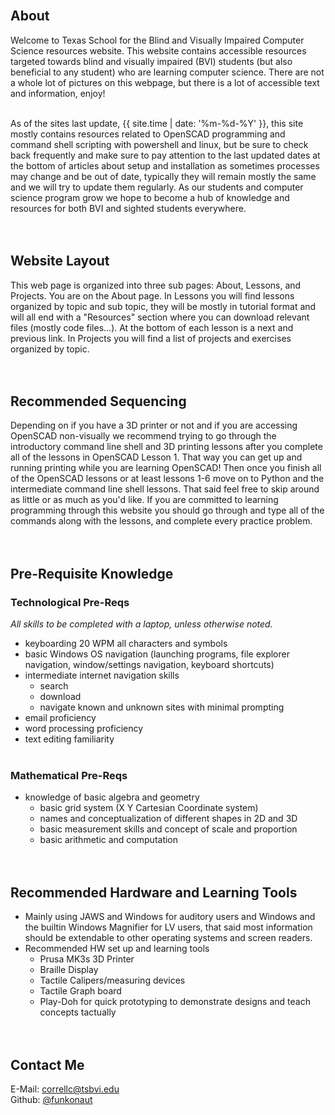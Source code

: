 <br>

## About
Welcome to Texas School for the Blind and Visually Impaired Computer Science resources website. This website contains accessible resources targeted towards blind and visually impaired (BVI) students (but also beneficial to any student) who are learning computer science. There are not a whole lot of pictures on this webpage, but there is a lot of accessible text and information, enjoy!
<br><br>

As of the sites last update, {{ site.time | date: '%m-%d-%Y' }}, this site mostly contains resources related to OpenSCAD programming and command shell scripting with powershell and linux, but be sure to check back frequently and make sure to pay attention to the last updated dates at the bottom of articles about setup and installation as sometimes processes may change and be out of date, typically they will remain mostly the same and we will try to update them regularly. As our students and computer science program grow we hope to become a hub of knowledge and resources for both BVI and sighted students everywhere.
<br><br><br>

## Website Layout
This web page is organized into three sub pages: About, Lessons, and Projects. You are on the About page. In Lessons you will find lessons organized by topic and sub topic, they will be mostly in tutorial format and will all end with a "Resources" section where you can download relevant files (mostly code files...). At the bottom of each lesson is a next and previous link. In Projects you will find a list of projects and exercises organized by topic. 
<br><br><br>

## Recommended Sequencing
Depending on if you have a 3D printer or not and if you are accessing OpenSCAD non-visually we recommend trying to go through the introductory command line shell and 3D printing lessons after you complete all of the lessons in OpenSCAD Lesson 1. That way you can get up and running printing while you are learning OpenSCAD! Then once you finish all of the OpenSCAD lessons or at least lessons 1-6 move on to Python and the intermediate command line shell lessons. That said feel free to skip around as little or as much as you'd like. If you are committed to learning programming through this website you should go through and type all of the commands along with the lessons, and complete every practice problem.
<br><br><br>

## Pre-Requisite Knowledge
### Technological Pre-Reqs
*All skills to be completed with a laptop, unless otherwise noted.*
- keyboarding 20 WPM all characters and symbols
- basic Windows OS navigation (launching programs, file explorer navigation, window/settings navigation, keyboard shortcuts)
- intermediate internet navigation skills
  - search
  - download
  - navigate known and unknown sites with minimal prompting
- email proficiency 
- word processing proficiency 
- text editing familiarity 
<br><br>

### Mathematical Pre-Reqs
- knowledge of basic algebra and geometry
  - basic grid system (X Y Cartesian Coordinate system)
  - names and conceptualization of different shapes in 2D and 3D
  - basic measurement skills and concept of scale and proportion
  - basic arithmetic and computation
<br><br><br>

## Recommended Hardware and Learning Tools
- Mainly using JAWS and Windows for auditory users and Windows and the builtin Windows Magnifier for LV users, that said most information should be extendable to other operating systems and screen readers.
- Recommended HW set up and learning tools 
  - Prusa MK3s 3D Printer 
  - Braille Display
  - Tactile Calipers/measuring devices
  - Tactile Graph board
  - Play-Doh for quick prototyping to demonstrate designs and teach concepts tactually
<br><br><br>

## Contact Me
E-Mail: [correllc@tsbvi.edu](mailto:correllc@tsbvi.edu)
<br>
Github: [@funkonaut](https://www.github.com/funkonaut)